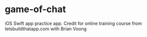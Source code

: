 # game-of-chat

iOS Swift app practice app.
Credit for online training course from letsbuildthatapp.com with Brian Voong 
